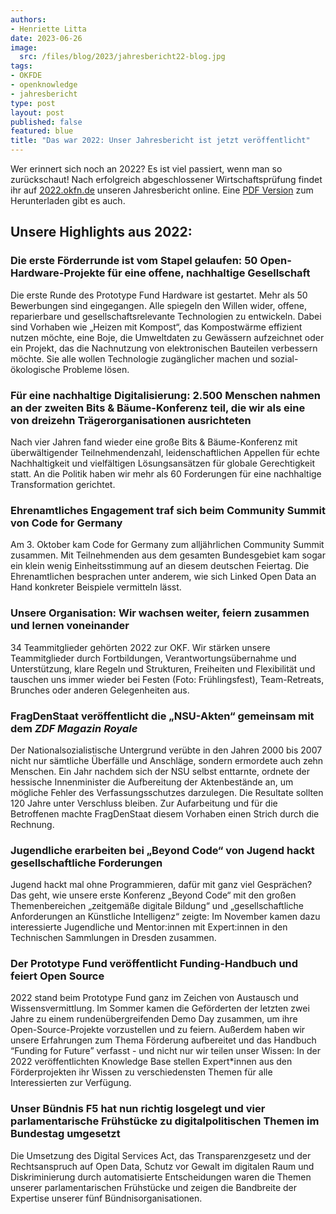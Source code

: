 ```yaml
---
authors:
- Henriette Litta
date: 2023-06-26
image: 
  src: /files/blog/2023/jahresbericht22-blog.jpg
tags:
- OKFDE
- openknowledge
- jahresbericht
type: post
layout: post
published: false
featured: blue
title: "Das war 2022: Unser Jahresbericht ist jetzt veröffentlicht"
---
```



Wer erinnert sich noch an 2022? Es ist viel passiert, wenn man so zurückschaut! 
Nach erfolgreich abgeschlossener Wirtschaftsprüfung findet ihr auf [2022.okfn.de](https://2022.okfn.de/) unseren Jahresbericht online. 
Eine [PDF Version](https://2021.okfn.de/assets/documents/OKF_Jahresbericht_2021.pdf) zum Herunterladen gibt es auch.

## Unsere Highlights aus 2022:

### Die erste Förderrunde ist vom Stapel gelaufen: 50 Open-Hardware-Projekte für eine offene, nachhaltige Gesellschaft
Die erste Runde des Prototype Fund Hardware ist gestartet. Mehr als 50 Bewerbungen sind eingegangen. Alle spiegeln den Willen wider, offene, reparierbare und gesellschaftsrelevante Technologien zu entwickeln. Dabei sind Vorhaben wie „Heizen mit Kompost“, das Kompostwärme effizient nutzen möchte, eine Boje, die Umweltdaten zu Gewässern aufzeichnet oder ein Projekt, das die Nachnutzung von elektronischen Bauteilen verbessern möchte. Sie alle wollen Technologie zugänglicher machen und sozial-ökologische Probleme lösen.

### Für eine nachhaltige Digitalisierung: 2.500 Menschen nahmen an der zweiten Bits & Bäume-Konferenz teil, die wir als eine von dreizehn Trägerorganisationen ausrichteten 
Nach vier Jahren fand wieder eine große Bits & Bäume-Konferenz mit überwältigender Teilnehmendenzahl, leidenschaftlichen Appellen für echte Nachhaltigkeit und vielfältigen Lösungsansätzen für globale Gerechtigkeit statt. An die Politik haben wir mehr als 60 Forderungen für eine nachhaltige Transformation gerichtet.

### Ehrenamtliches Engagement traf sich beim Community Summit von Code for Germany
Am 3. Oktober kam Code for Germany zum alljährlichen Community Summit zusammen. Mit Teilnehmenden aus dem gesamten Bundesgebiet kam sogar ein klein wenig Einheitsstimmung auf an diesem deutschen Feiertag. Die Ehrenamtlichen besprachen unter anderem, wie sich Linked Open Data an Hand konkreter Beispiele vermitteln lässt.

### Unsere Organisation: Wir wachsen weiter, feiern zusammen und lernen voneinander
34 Teammitglieder gehörten 2022 zur OKF. Wir stärken unsere Teammitglieder durch Fortbildungen, Verantwortungsübernahme und Unterstützung, klare Regeln und Strukturen, Freiheiten und Flexibilität und tauschen uns immer wieder bei Festen (Foto: Frühlingsfest), Team-Retreats, Brunches oder anderen Gelegenheiten aus.

### FragDenStaat veröffentlicht die „NSU-Akten“ gemeinsam mit dem *ZDF Magazin Royale*
Der Nationalsozialistische Untergrund verübte in den Jahren 2000 bis 2007 nicht nur sämtliche Überfälle und Anschläge, sondern ermordete auch zehn Menschen. Ein Jahr nachdem sich der NSU selbst enttarnte, ordnete der hessische Innenminister die Aufbereitung der Aktenbestände an, um mögliche Fehler des Verfassungsschutzes darzulegen. Die Resultate sollten 120 Jahre unter Verschluss bleiben. Zur Aufarbeitung und für die Betroffenen machte FragDenStaat diesem Vorhaben einen Strich durch die Rechnung.

### Jugendliche erarbeiten bei „Beyond Code“ von Jugend hackt gesellschaftliche Forderungen 
Jugend hackt mal ohne Programmieren, dafür mit ganz viel Gesprächen? Das geht, wie unsere erste Konferenz „Beyond Code“ mit den großen Themenbereichen „zeitgemäße digitale Bildung“ und „gesellschaftliche Anforderungen an Künstliche Intelligenz“ zeigte: Im November kamen dazu interessierte Jugendliche und Mentor:innen mit Expert:innen in den Technischen Sammlungen in Dresden zusammen.

### Der Prototype Fund veröffentlicht Funding-Handbuch und feiert Open Source
2022 stand beim Prototype Fund ganz im Zeichen von Austausch und Wissensvermittlung. Im Sommer kamen die Geförderten der letzten zwei Jahre zu einem rundenübergreifenden Demo Day zusammen, um ihre Open-Source-Projekte vorzustellen und zu feiern. Außerdem haben wir unsere Erfahrungen zum Thema Förderung aufbereitet und das Handbuch “Funding for Future” verfasst - und nicht nur wir teilen unser Wissen: In der 2022 veröffentlichten Knowledge Base stellen Expert*innen aus den Förderprojekten ihr Wissen zu verschiedensten Themen für alle Interessierten zur Verfügung.

### Unser Bündnis F5 hat nun richtig losgelegt und vier parlamentarische Frühstücke zu digitalpolitischen Themen im Bundestag umgesetzt
Die Umsetzung des Digital Services Act, das Transparenzgesetz und der Rechtsanspruch auf Open Data, Schutz vor Gewalt im digitalen Raum und Diskriminierung durch automatisierte Entscheidungen waren die Themen unserer parlamentarischen Frühstücke und zeigen die Bandbreite der Expertise unserer fünf Bündnisorganisationen.
